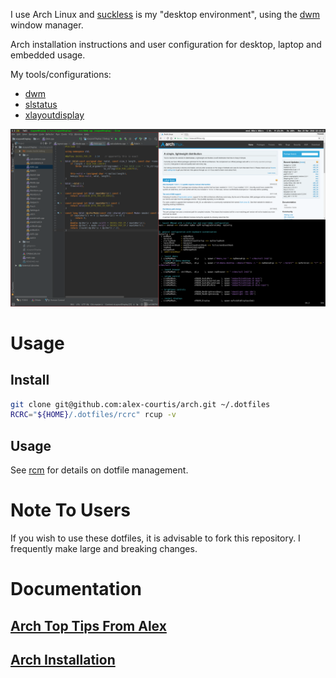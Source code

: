 I use Arch Linux and [suckless](http://suckless.org/) is my "desktop environment", using the [dwm](http://dwm.suckless.org/) window manager.

Arch installation instructions and user configuration for desktop, laptop and embedded usage.

My tools/configurations:
* [dwm](https://github.com/alex-courtis/dwm/)
* [slstatus](https://github.com/alex-courtis/slstatus/)
* [xlayoutdisplay](https://github.com/alex-courtis/xlayoutdisplay/)

![xmonad screenshot](/ss.png?raw=true "xmonad in action!")

# Usage

## Install

```sh
git clone git@github.com:alex-courtis/arch.git ~/.dotfiles
RCRC="${HOME}/.dotfiles/rcrc" rcup -v
```

## Usage

See [rcm](https://github.com/thoughtbot/rcm) for details on dotfile management.

# Note To Users

If you wish to use these dotfiles, it is advisable to fork this repository. I frequently make large and breaking changes.

# Documentation

## [Arch Top Tips From Alex](doc/arch-tips.md)

## [Arch Installation](doc/arch-installation.md)
